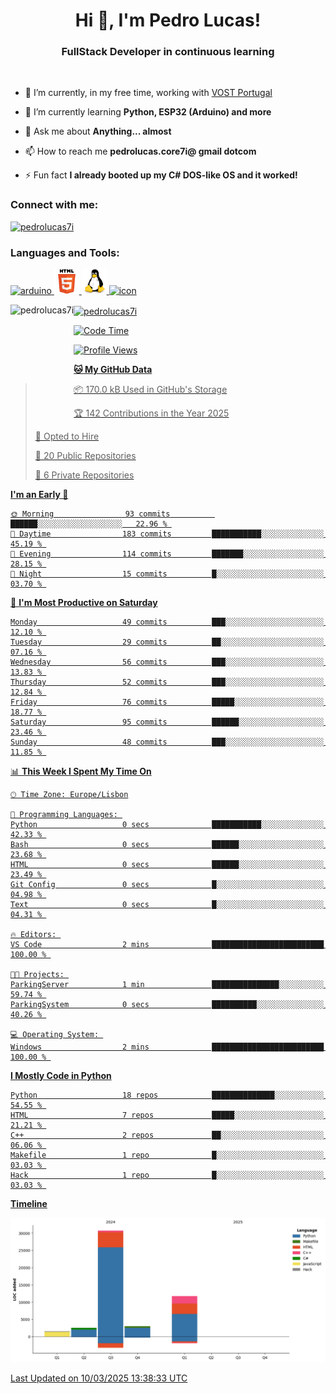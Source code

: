<h1 align="center">Hi 👋, I'm Pedro Lucas!</h1>
<h3 align="center">FullStack Developer in continuous learning</h3>
<br>

- 🔭 I’m currently, in my free time, working with [VOST Portugal](https://github.com/vostpt) 

- 🌱 I’m currently learning **Python, ESP32 (Arduino) and more**

- 💬 Ask me about **Anything... almost**

- 📫 How to reach me **pedrolucas.core7i@ gmail dotcom**

- ⚡ Fun fact **I already booted up my C# DOS-like OS and it worked!**

<h3 align="left">Connect with me:</h3>
<p align="left">
    <div display="flex">
        <p align="left"> <a href="https://twitter.com/pedrolucas7i" target="blank"><img src="https://img.shields.io/twitter/follow/pedrolucas7i?logo=twitter&style=for-the-badge" alt="pedrolucas7i" /></a> </p>
    </div>
</p>
<h3 align="left">Languages and Tools:</h3>
<p align="left"> <a href="https://www.arduino.cc/" target="_blank" rel="noreferrer"> <img src="https://cdn.worldvectorlogo.com/logos/arduino-1.svg" alt="arduino" width="40" height="40"/> </a> <a href="https://www.w3.org/html/" target="_blank" rel="noreferrer"> <img src="https://raw.githubusercontent.com/devicons/devicon/master/icons/html5/html5-original-wordmark.svg" alt="html5" width="40" height="40"/> </a> <a href="https://www.linux.org/" target="_blank" rel="noreferrer"> <img src="https://raw.githubusercontent.com/devicons/devicon/master/icons/linux/linux-original.svg" alt="linux" width="40" height="40"/> </a> <a href="https://www.python.org" target="_blank" rel="noreferrer"> <img src="https://techstack-generator.vercel.app/python-icon.svg" alt="icon" width="40" height="40" />

<p><img align="left" height="194px" src="https://github-readme-stats.vercel.app/api/top-langs?username=pedrolucas7i&show_icons=true&theme=tokyonight&locale=en&layout=compact" alt="pedrolucas7i" /></p><img height="194px" align="center" src="https://github-readme-stats.vercel.app/api?username=pedrolucas7i&show_icons=true&theme=tokyonight&locale=en" alt="pedrolucas7i" />

<!--START_SECTION:waka-->
![Code Time](http://img.shields.io/badge/Code%20Time-61%20hrs%2057%20mins-blue)

![Profile Views](http://img.shields.io/badge/Profile%20Views-1-blue)

**🐱 My GitHub Data** 

> 📦 170.0 kB Used in GitHub's Storage 
 > 
> 🏆 142 Contributions in the Year 2025
 > 
> 💼 Opted to Hire
 > 
> 📜 20 Public Repositories 
 > 
> 🔑 6 Private Repositories 
 > 
**I'm an Early 🐤** 

```text
🌞 Morning                93 commits          ██████░░░░░░░░░░░░░░░░░░░   22.96 % 
🌆 Daytime                183 commits         ███████████░░░░░░░░░░░░░░   45.19 % 
🌃 Evening                114 commits         ███████░░░░░░░░░░░░░░░░░░   28.15 % 
🌙 Night                  15 commits          █░░░░░░░░░░░░░░░░░░░░░░░░   03.70 % 
```
📅 **I'm Most Productive on Saturday** 

```text
Monday                   49 commits          ███░░░░░░░░░░░░░░░░░░░░░░   12.10 % 
Tuesday                  29 commits          ██░░░░░░░░░░░░░░░░░░░░░░░   07.16 % 
Wednesday                56 commits          ███░░░░░░░░░░░░░░░░░░░░░░   13.83 % 
Thursday                 52 commits          ███░░░░░░░░░░░░░░░░░░░░░░   12.84 % 
Friday                   76 commits          █████░░░░░░░░░░░░░░░░░░░░   18.77 % 
Saturday                 95 commits          ██████░░░░░░░░░░░░░░░░░░░   23.46 % 
Sunday                   48 commits          ███░░░░░░░░░░░░░░░░░░░░░░   11.85 % 
```


📊 **This Week I Spent My Time On** 

```text
🕑︎ Time Zone: Europe/Lisbon

💬 Programming Languages: 
Python                   0 secs              ███████████░░░░░░░░░░░░░░   42.33 % 
Bash                     0 secs              ██████░░░░░░░░░░░░░░░░░░░   23.68 % 
HTML                     0 secs              ██████░░░░░░░░░░░░░░░░░░░   23.49 % 
Git Config               0 secs              █░░░░░░░░░░░░░░░░░░░░░░░░   04.98 % 
Text                     0 secs              █░░░░░░░░░░░░░░░░░░░░░░░░   04.31 % 

🔥 Editors: 
VS Code                  2 mins              █████████████████████████   100.00 % 

🐱‍💻 Projects: 
ParkingServer            1 min               ███████████████░░░░░░░░░░   59.74 % 
ParkingSystem            0 secs              ██████████░░░░░░░░░░░░░░░   40.26 % 

💻 Operating System: 
Windows                  2 mins              █████████████████████████   100.00 % 
```

**I Mostly Code in Python** 

```text
Python                   18 repos            ██████████████░░░░░░░░░░░   54.55 % 
HTML                     7 repos             █████░░░░░░░░░░░░░░░░░░░░   21.21 % 
C++                      2 repos             ██░░░░░░░░░░░░░░░░░░░░░░░   06.06 % 
Makefile                 1 repo              █░░░░░░░░░░░░░░░░░░░░░░░░   03.03 % 
Hack                     1 repo              █░░░░░░░░░░░░░░░░░░░░░░░░   03.03 % 
```



**Timeline**

![Lines of Code chart](https://raw.githubusercontent.com/pedrolucas7i/pedrolucas7i/main/assets/bar_graph.png)


 Last Updated on 10/03/2025 13:38:33 UTC
<!--END_SECTION:waka-->